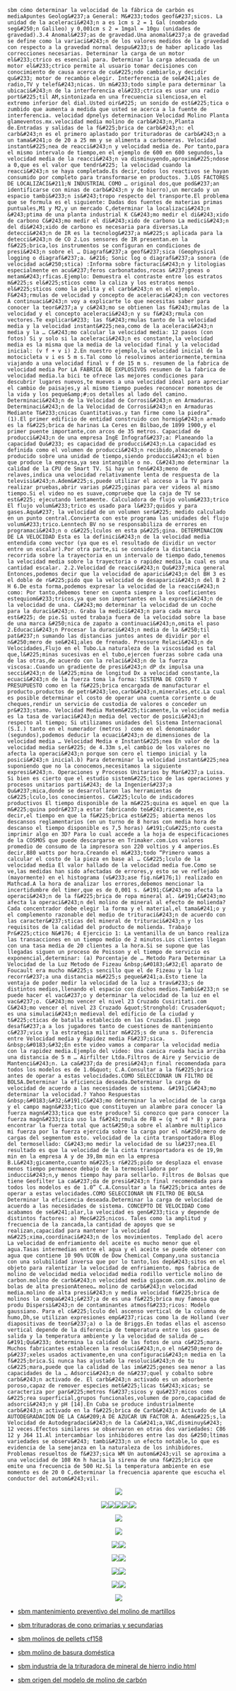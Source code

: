 
```
sbm cómo determinar la velocidad de la fábrica de carbón es mediaApuntes Geolog&#237;a General: M&#233;todos geof&#237;sicos. La unidad de la aceleraci&#243;n a es 1cm s 2 = 1 Gal (nombrado seg&#250;n Galileo) y 0,001cm s 2 = 1mgal = 10gu (unidades de gravedad).3.4 Anomal&#237;as de gravedad.Una anomal&#237;a de gravedad se define como la variaci&#243;n de los valores medidos de la gravedad con respecto a la gravedad normal despu&#233;s de haber aplicado las correcciones necesarias. Determinar la carga de un motor el&#233;ctrico es esencial para. Determinar la carga adecuada de un motor el&#233;ctrico permite al usuario tomar decisiones con conocimiento de causa acerca de cu&#225;ndo cambiarlo,y decidir qu&#233; motor de recambio elegir. Interferencia de se&#241;ales de radio,TV y telef&#243;nicas. Un m&#233;todo simple para determinar la ubicaci&#243;n de la interferencia el&#233;ctrica es usar una radio port&#225;til AM,sintonizada en una frecuencia silenciosa,en el extremo inferior del dial.Usted oir&#225; un sonido de est&#225;tica o zumbido que aumenta a medida que usted se acerca a la fuente de interferencia. velocidad dpnelys determinacion Velocidad Molino Planta glameventos.mx.velocidad media molino de carb&#243;n,Planta de.Entradas y salidas de la f&#225;brica de carb&#243;n: el carb&#243;n es el primero aplastado por trituradoras de carb&#243;n a un tama&#241;o de 20 a 25 mm y se alimenta a carboneras. Velocidad instant&#225;nea de reacci&#243;n y velocidad media de. Por tanto,para el mismo intervalo de tiempo,en el ejemplo de 600 en 600 segundos,la velocidad media de la reacci&#243;n va disminuyendo,aproxim&#225;ndose a 0,que es el valor que tendr&#225; la velocidad cuando la reacci&#243;n se haya completado.Es decir,todos los reactivos se hayan consumido por completo para transformarse en productos. 3.LOS FACTORES DE LOCALIZACI&#211;N INDUSTRIAL COMO … original dos,que pod&#237;an identificarse con minas de carb&#243;n y de hierro),un mercado y un espacio tambi&#233;n is&#243;tropo respecto del transporte.El problema que se formula es el siguiente: Dadas dos fuentes de materias primas puntuales,M1 y M2,y un mercado C,determinar la localizaci&#243;n &#243;ptima de una planta industrial K C&#243;mo medir el di&#243;xido de carbono C&#243;mo medir el di&#243;xido de carbono La medici&#243;n del di&#243;xido de carbono es necesaria para diversas.La detecci&#243;n de IR es la tecnolog&#237;a m&#225;s aplicada para la detecci&#243;n de CO 2.Los sensores de IR presentan.en la f&#225;brica,los instrumentos se configuran en condiciones de presi&#243;n sobre el … Diagraf&#237;a geof&#237;sica (Geophysical logging o diagraf&#237;a. &#216; Sonic log o diagraf&#237;a sonora (de velocidad ac&#250;stica) :Informa sobre facturaci&#243;n y litologias especialmente en acu&#237;feros carbonatados,rocas &#237;gneas o metam&#243;rficas.Ejemplo: Demuestra el contraste entre los estratos m&#225;s el&#225;sticos como la caliza y los estratos menos el&#225;sticos como la pelita y el carb&#243;n en el ejemplo. F&#243;rmulas de velocidad y concepto de aceleraci&#243;n con vectores A continuaci&#243;n voy a explicarte lo que necesitas saber para conocer la teor&#237;a y c&#243;mo se obtienen las f&#243;rmulas de la velocidad y el concepto aceleraci&#243;n y su f&#243;rmula con vectores.Te explicar&#233; las f&#243;rmulas tanto de la velocidad media y la velocidad instant&#225;nea,como de la aceleraci&#243;n media y la … C&#243;mo calcular la velocidad media: 12 pasos (con fotos) Si y solo si la aceleraci&#243;n es constante,la velocidad media es la misma que la media de la velocidad final y la velocidad inicial: (v f + v i) 2.En nuestro ejemplo,la velocidad inicial de la motocicleta v i es 5 m s.Tal como lo resolvimos anteriormente,termina viajando a una velocidad final v f de 15 m s. resumen de la fabrica de velocidad media Por LA FABRICA DE EXPLOSIVOS resumen de la fabrica de velocidad media.la bici te ofrece las mejores condiciones para descubrir lugares nuevos,te mueves a una velocidad ideal para apreciar el cambio de paisajes,y al mismo tiempo puedes reconocer momentos de la vida y los peque&amp;#;os detalles al lado del camino. Determinaci&#243;n de la Velocidad de Corrosi&#243;n en Armaduras. Determinaci&#243;n de la Velocidad de Corrosi&#243;n en Armaduras Mediante T&#233;cnicas Cuantitativas.y tan firme como la piedra”.(1).El primer edificio de entidad construido con hormig&#243;n armado es la f&#225;brica de harinas La Ceres en Bilbao,de 1899 1900,y el primer puente importante,con arcos de 35 metros. Capacidad de producci&#243;n de una empresa IngE Infograf&#237;a: Planeando la capacidad Qu&#233; es capacidad de producci&#243;n.La capacidad es definida como el volumen de producci&#243;n recibido,almacenado o producido sobre una unidad de tiempo,siendo producci&#243;n el bien que produce la empresa,ya sea intangible o no. C&#243;mo determinar la calidad de la CPU de Smart TV. Si hay un fen&#243;meno de relaves,indica una velocidad relativamente lenta de respuesta de la televisi&#243;n.Adem&#225;s,puede utilizar el acceso a la TV para realizar pruebas,abrir varias p&#225;ginas para ver videos al mismo tiempo.Si el video no es suave,compruebe que la caja de TV se est&#225; ejecutando lentamente. Calculadora de flujo volum&#233;trico El flujo volum&#233;trico es usado para l&#237;quidos y para gases.Aqu&#237; la velocidad de un volumen ser&#225; medido calculado en un punto central.Convierta con este programa las unidades del flujo volum&#233;trico.Lenntech BV no se responsabiliza de errores en programaci&#243;n o c&#225;lculos en esta p&#225;gina. DETERMINACION DE LA VELOCIDAD Esta es la definici&#243;n de la velocidad media entendida como vector (ya que es el resultado de dividir un vector entre un escalar).Por otra parte,si se considera la distancia recorrida sobre la trayectoria en un intervalo de tiempo dado,tenemos la velocidad media sobre la trayectoria o rapidez media,la cual es una cantidad escalar. 2.2.Velocidad de reacci&#243;n Qu&#237;mica general Entonces,podemos decir que la velocidad de aparici&#243;n del BH 3 es el doble de r&#225;pido que la velocidad de desaparici&#243;n del B 2 H 6.De esta forma,podemos expresar la velocidad de la reacci&#243;n como: Por tanto,debemos tener en cuenta siempre a los coeficientes estequiom&#233;tricos,ya que son importantes en la expresi&#243;n de la velocidad de una. C&#243;mo determinar la velocidad de un coche para la duraci&#243;n. Graba la medici&#243;n para cada marca est&#225; de pie.Si usted trabaja fuera de la velocidad sobre la base de una marca &#250;nica de zapato a continuaci&#243;n,omita el paso 2.Educaci&#243;n Procesar la duraci&#243;n media de la &#250;til pat&#237;n sumando las distancias juntos antes de dividir por el n&#250;mero de se&#241;ales de frenado. Pressure Relaci&#243;n de Velocidades,Flujo en el Tubo.La naturaleza de la viscosidad es tal que,l&#225;minas sucesivas en el tubo,ejercen fuerzas sobre cada una de las otras,de acuerdo con la relaci&#243;n de la fuerza viscosa:.Cuando un gradiente de presi&#243;n dP dx impulsa una secci&#243;n de l&#225;mina de longitud Dx a velocidad constante,la ecuaci&#243;n de la fuerza toma la forma: SISTEMA DE COSTO Y PRESUPUESTO como en la f&#225;brica encargada de manufacturar el producto.productos de petr&#243;leo,carb&#243;n,minerales,etc.La cual es posible determinar el costo de operar una cuenta corriente o de cheques,rendir un servicio de custodia de valores o conceder un pr&#233;stamo. Velocidad Media Matem&#225;ticamente,la velocidad media es la tasa de variaci&#243;n media del vector de posici&#243;n respecto al tiempo; Si utilizamos unidades del Sistema Internacional (S.I.) tanto en el numerador (metros ) como en el denominador (segundos),podemos deducir la ecuaci&#243;n de dimensiones de la velocidad media … Velocidad Media e Instant&#225;nea En valor de la velocidad media ser&#225; de 4.33m s,el cambio de los valores no afecta la operaci&#243;n porque son cero el tiempo inicial y la posici&#243;n inicial.b) Para determinar la velocidad instant&#225;nea suponiendo que no la conocemos,necesitamos la siguiente expresi&#243;n. Operaciones y Procesos Unitarios by Mar&#237;a Luisa. Si bien es cierto que el estudio sistem&#225;tico de las operaciones y procesos unitarios parti&#243; de la Ingenier&#237;a Qu&#237;mica,donde se desarrollaron las herramientas de c&#225;lculo,los conocimientos. C&#225;lculo de indicadores productivos El tiempo disponible de la m&#225;quina es aquel en que la m&#225;quina podr&#237;a estar fabricando te&#243;ricamente,es decir,el tiempo en que la f&#225;brica est&#225; abierta menos los descansos reglamentarios (en un turno de 8 horas con media hora de descanso el tiempo disponible es 7,5 horas) &#191;Cu&#225;nto cuesta imprimir algo en 3D? Para lo cual accede a la hoja de especificaciones de la COSMOS que puede descargarse en Trimaker.com.Los valores promedio de consumo de la impresora son 220 voltios y 4 amperios.Es decir,880 watts por hora.Creando el m&#233;todo “Primero vamos a calcular el costo de la pieza en base al … C&#225;lculo de la velocidad media El valor hallado de la velocidad media fue.Como se ve,las medidas han sido afectadas de errores,y esto se ve reflejado (mayormente) en el histograma (v&#233;ase fig.n&#176;1) realizado en Mathcad.A la hora de analizar los errores,debemos mencionar la incertidumbre del timer,que es de 0,001 s. &#191;C&#243;mo afecta la operaci&#243;n de la f&#225;brica de ropa mineral al. &#191;C&#243;mo afecta la operaci&#243;n del molino de mineral al efecto de molienda? Cada concentrador debe elegir la forma y el material,el tama&#241;o y el complemento razonable del medio de trituraci&#243;n de acuerdo con las caracter&#237;sticas del mineral de trituraci&#243;n y los requisitos de la calidad del producto de molienda. Trabajo Pr&#225;ctico N&#176; 4 Ejercicio 1: La ventanilla de un banco realiza las transacciones en un tiempo medio de 2 minutos.Los clientes llegan con una tasa media de 20 clientes a la hora.Si se supone que las llegadas siguen un proceso de Poisson y el tiempo de servicio es exponencial,determinar: (a) Porcentaje de … Metodo Para Determinar La Velocidad de la Luz Metodo de Fizeau &nbsp;&#0183;&#32;El aparato de Foucault era mucho m&#225;s sencillo que el de Fizeau y la luz recorr&#237;a una distancia m&#225;s peque&#241;a.Esto tiene la ventaja de poder medir la velocidad de la luz a trav&#233;s de distintos medios,llenando el espacio con dichos medios.Tambi&#233;n se puede hacer el vac&#237;o y determinar la velocidad de la luz en el vac&#237;o. C&#243;mo vencer el nivel 23 Cruzado Cusiritati.com C&#243;mo vencer el nivel 23 Cruzado &quot;Stronghold: Crusader&quot; es una simulaci&#243;n medieval del edificio de la ciudad y t&#225;cticas de batalla establecido en las Cruzadas.El juego desaf&#237;a a los jugadores tanto de cuestiones de mantenimiento c&#237;vica y la estrategia militar m&#225;s de una s. Diferencia entre Velocidad media y Rapidez media F&#237;sica. &nbsp;&#0183;&#32;En este video vamos a comparar la velocidad media con la rapidez media.Ejemplo del video: Una canica rueda hacia arriba una distancia de 5 m … Airfilter Ltda.Filtros de Aire y Servicio de Mantenci&#243;n. La ca&#237;da de presi&#243;n final recomendada para todos los modelos es de 1.0&quot; C.A.Consultar a la f&#225;brica antes de operar a estas velocidades.COMO SELECCIONAR UN FILTRO DE BOLSA.Determinar la eficiencia deseada.Determinar la carga de velocidad de acuerdo a las necesidades de sistema. &#191;C&#243;mo determinar la velocidad.? Yahoo Respuestas &nbsp;&#0183;&#32;&#191;C&#243;mo determinar la velocidad de la carga y el campo magn&#233;tico que constituyen un alambre para conocer la fuerza magn&#233;tica que este produce? Si conozco que para conocer la fuerza magn&#233;tica uso la f&#243;rmula de FB = (q * vd * B) y para encontrar la fuerza total que act&#250;a sobre el alambre multiplico mi fuerza por la fuerza ejercida sobre la carga por el n&#250;mero de cargas del segmentom esto. velocidad de la cinta transportadora Blog del termosellado: C&#243;mo medir la velocidad de su l&#237;nea.El resultado es que la velocidad de la cinta transportadora es de 19,9m min en la empresa A y de 39,8m min en la empresa B.L&#243;gicamente,cuanto m&#225;s r&#225;pido se desplaza el envase menos tiempo permanece debajo de la termoselladora por inducci&#243;n,y menos tiempo hay para sellarlo. Filtros de Bolsas que tiene Geofilter La ca&#237;da de presi&#243;n final recomendada para todos los modelos es de 1.0” C.A.Consultar a la f&#225;brica antes de operar a estas velocidades.COMO SELECCIONAR UN FILTRO DE BOLSA Determinar la eficiencia deseada.Determinar la carga de velocidad de acuerdo a las necesidades de sistema. CONCEPTO DE VELOCIDAD Como acabamos de se&#241;alar,la velocidad es gen&#233;tica y depende de distintos factores: a) Mec&#225;nicos. Tales como la amplitud y frecuencia de la zancada,la cantidad de apoyos que se realizan,capacidad para mantener la velocidad m&#225;xima,coordinaci&#243;n de los movimientos. Templado del acero La velocidad de enfriamiento del aceite es mucho menor que el agua.Tasas intermedias entre el agua y el aceite se puede obtener con agua que contiene 10 90% UCON de Dow Chemical Company,una sustancia con una solubilidad inversa que por lo tanto,los dep&#243;sitos en el objeto para ralentizar la velocidad de enfriamiento. mps fabrica de molino de velocidad media velocidad media rodillo verticle molino de carbon.molino de carb&#243;n velocidad media gigacom.com.mx.molino de bolas de alta presionAteneo… molino de carb&#243;n velocidad media.molino de alta presi&#243;n y media velocidad f&#225;brica de molinos la compa&#241;&#237;a de es una f&#225;brica muy famosa que produ Dispersi&#243;n de contaminantes atmosf&#233;ricos: Modelo gaussiano. Para el c&#225;lculo del ascenso vertical de la columna de humo,Dh,se utilizan expresiones emp&#237;ricas como la de Holland (ver diapositivas de teor&#237;a) o la de Briggs.En todas ellas el ascenso vertical depende de la diferencia de temperatura entre los gases de salida y la temperatura ambiente y la velocidad de salida de … &#191;Qu&#233; determina la calidad de las fotos de una c&#225;mara. Muchos fabricantes establecen la resoluci&#243;n,o el n&#250;mero de p&#237;xeles usados activamente,en una configuraci&#243;n media en la f&#225;brica.Si nunca has ajustado la resoluci&#243;n de tu c&#225;mara,puede que la calidad de las im&#225;genes sea menor a las capacidades de la … Adsorci&#243;n de n&#237;quel y cobalto sobre carb&#243;n activado de. El carb&#243;n activado es un adsorbente poroso,capaz de remover especies met&#225;licas t&#243;xicas; se caracteriza por par&#225;metros f&#237;sicos y qu&#237;micos como &#225;rea superficial,grupos funcionales,volumen de poro,capacidad de adsorci&#243;n y pH [14].En Cuba se produce industrialmente carb&#243;n activado en la f&#225;brica de Carb&#243;n Activado de LA AUTODEGRADACION DE LA CA&#209;A DE AZUCAR UN FACTOR A. Adem&#225;s,la Velocidad de Autodegradaci&#243;n de la Ca&#241;a,VAC,disminuy&#243; 12 veces.Efectos similares se observaron en otras dos variedades: C86 12 y J64 11.Al intercambiar los inhibidores entre las dos &#250;ltimas variedades se observ&#243; tambi&#233;n un efecto notable,lo que es evidencia de la semejanza en la naturaleza de los inhibidores. Problemas resueltos de f&#237;sica WM Un autom&#243;vil se aproxima a una velocidad de 108 Km h hacia la sirena de una f&#225;brica que emite una frecuencia de 500 Hz.Si la temperatura ambiente en ese momento es de 20 0 C,determinar la frecuencia aparente que escucha el conductor del autom&#243;vil. 
```

<div align="center">

<a href="https://es-crusher.shibang-china.com/github&k=sbm+c%C3%B3mo+determinar+la+velocidad+de+la+f%C3%A1brica+de+carb%C3%B3n+es+media"><img src="https://static.shibang-china.com/es/crusher/logo.jpg"></a>

<a href="https://es-crusher.shibang-china.com/github&k=sbm+c%C3%B3mo+determinar+la+velocidad+de+la+f%C3%A1brica+de+carb%C3%B3n+es+media"><img src="https://static.shibang-china.com/es/crusher/index.jpg"></a><a href="https://es-crusher.shibang-china.com/material.htmlgithub&k=sbm+c%C3%B3mo+determinar+la+velocidad+de+la+f%C3%A1brica+de+carb%C3%B3n+es+media"><img src="https://static.shibang-china.com/es/crusher/material.jpg"></a><a href="https://es-crusher.shibang-china.com/application.htmlgithub&k=sbm+c%C3%B3mo+determinar+la+velocidad+de+la+f%C3%A1brica+de+carb%C3%B3n+es+media"><img src="https://static.shibang-china.com/es/crusher/application.jpg"></a><a href="https://es-crusher.shibang-china.com/aboutus.htmlgithub&k=sbm+c%C3%B3mo+determinar+la+velocidad+de+la+f%C3%A1brica+de+carb%C3%B3n+es+media"><img src="https://static.shibang-china.com/es/crusher/aboutus.jpg"></a><a href="https://es-crusher.shibang-china.com/contact.htmlgithub&k=sbm+c%C3%B3mo+determinar+la+velocidad+de+la+f%C3%A1brica+de+carb%C3%B3n+es+media"><img src="https://static.shibang-china.com/es/crusher/contact.jpg"></a>

<a href="https://es-crusher.shibang-china.com/github&k=sbm+c%C3%B3mo+determinar+la+velocidad+de+la+f%C3%A1brica+de+carb%C3%B3n+es+media"><img src="https://static.shibang-china.com/es/crusher/banner.jpg"></a>

<a href="https://swt.shibang-china.com/github&k=sbm+c%C3%B3mo+determinar+la+velocidad+de+la+f%C3%A1brica+de+carb%C3%B3n+es+media"><img src="https://static.shibang-china.com/es/crusher/text.jpg"></a>

<a href="https://swt.shibang-china.com/github&k=sbm+c%C3%B3mo+determinar+la+velocidad+de+la+f%C3%A1brica+de+carb%C3%B3n+es+media"><img src="https://static.shibang-china.com/es/crusher/chat.jpg"></a><a href="https://es-crusher.shibang-china.com/contact.htmlgithub&k=sbm+c%C3%B3mo+determinar+la+velocidad+de+la+f%C3%A1brica+de+carb%C3%B3n+es+media"><img src="https://static.shibang-china.com/es/crusher/message.jpg"></a>

<a href="https://es-crusher.shibang-china.com/products/pe.htmlgithub&k=sbm+c%C3%B3mo+determinar+la+velocidad+de+la+f%C3%A1brica+de+carb%C3%B3n+es+media"><img src="https://static.shibang-china.com/es/crusher/pe.jpg"></a><a href="https://es-crusher.shibang-china.com/products/pf.htmlgithub&k=sbm+c%C3%B3mo+determinar+la+velocidad+de+la+f%C3%A1brica+de+carb%C3%B3n+es+media"><img src="https://static.shibang-china.com/es/crusher/pf.jpg"></a>

<a href="https://es-crusher.shibang-china.com/products/hpt.htmlgithub&k=sbm+c%C3%B3mo+determinar+la+velocidad+de+la+f%C3%A1brica+de+carb%C3%B3n+es+media"><img src="https://static.shibang-china.com/es/crusher/hpt.jpg"></a><a href="https://es-crusher.shibang-china.com/products/vsi.htmlgithub&k=sbm+c%C3%B3mo+determinar+la+velocidad+de+la+f%C3%A1brica+de+carb%C3%B3n+es+media"><img src="https://static.shibang-china.com/es/crusher/vsi.jpg"></a>

<a href="https://es-crusher.shibang-china.com/products/klv.htmlgithub&k=sbm+c%C3%B3mo+determinar+la+velocidad+de+la+f%C3%A1brica+de+carb%C3%B3n+es+media"><img src="https://static.shibang-china.com/es/crusher/klv.jpg"></a><a href="https://es-crusher.shibang-china.com/products/portable.htmlgithub&k=sbm+c%C3%B3mo+determinar+la+velocidad+de+la+f%C3%A1brica+de+carb%C3%B3n+es+media"><img src="https://static.shibang-china.com/es/crusher/portable.jpg"></a>

<a href="https://swt.shibang-china.com/github&k=sbm+c%C3%B3mo+determinar+la+velocidad+de+la+f%C3%A1brica+de+carb%C3%B3n+es+media"><img src="https://static.shibang-china.com/es/crusher/case.jpg"></a>

</div>


* [sbm mantenimiento preventivo del molino de martillos](sbm%20mantenimiento%20preventivo%20del%20molino%20de%20martillos.md)

* [sbm trituradoras de cono primarias y secundarias](sbm%20trituradoras%20de%20cono%20primarias%20y%20secundarias.md)

* [sbm molinos de pellets cf158](sbm%20molinos%20de%20pellets%20cf158.md)

* [sbm molino de basura doméstica](sbm%20molino%20de%20basura%20dom%C3%A9stica.md)

* [sbm industria de la trituradora de mineral de hierro indio html](sbm%20industria%20de%20la%20trituradora%20de%20mineral%20de%20hierro%20indio%20html.md)

* [sbm origen del modelo de molino de carbón](sbm%20origen%20del%20modelo%20de%20molino%20de%20carb%C3%B3n.md)